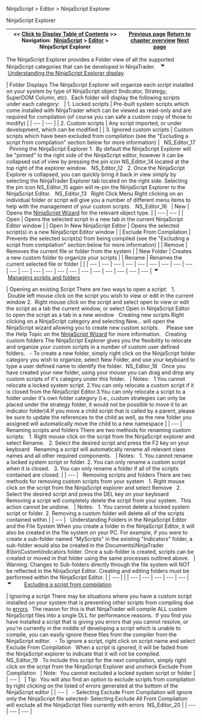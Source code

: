 ﻿
NinjaScript \> Editor \> NinjaScript Explorer

NinjaScript Explorer

| \<\< [Click to Display Table of Contents](ns_explorer.md) \>\> **Navigation:**     [NinjaScript](ninjascript-1.md) \> [Editor](editor-1.md) \> NinjaScript Explorer | [Previous page](ns_editor_components-1.md) [Return to chapter overview](editor-1.md) [Next page](ns_wizard-1.md) |
| --- | --- |
The NinjaScript Explorer provides a Folder view of all the supported NinjaScript categories that can be developed in NinjaTrader.  
![tog_minus](tog_minus-1.gif)        [Understanding the NinjaScript Explorer display](javascript:HMToggle('toggle','UnderstandingTheNinjascriptExplorerDisplay','UnderstandingTheNinjascriptExplorerDisplay_ICON'))

| Folder Displays The NinjaScript Explorer will organize each script installed on your system by type of NinjaScript object (Indicator, Strategy, SuperDOM Column, etc).  Each folder will display the following scripts under each category:     | 1\. Locked scripts | Pre\-built system scripts which come installed with NinjaTrader which can be viewed as read\-only and are required for compilation (of course you can safe a custom copy of those to modify) | | --- | --- | | 2\. Custom scripts | Any script imported, or under development, which can be modified | | 3\. Ignored custom scripts | Custom scripts which have been excluded from compilation (see the "Excluding a script from compilation" section below for more information) |      NS_Editor_17   Pinning the NinjaScript Explorer 1\.  By default the NinjaScript Explorer will be "pinned" to the right side of the NinjaScript editor, however it can be collapsed out of view by pressing the pin icon NS_Editor_14 located at the top right of the explorer window.     NS_Editor_12   2\. Once the NinjaScript Explorer is collapsed, you can quickly bring it back in view simply by selecting the NinjaTrader Explorer tab located on the right side. Selecting the pin icon NS_Editor_15 again will re\-pin the NinjaScript Explorer to the NinjaScript Editor.   NS_Editor_13   Right Click Menu Right clicking on an individual folder or script will give you a number of different menu items to help with the management of your custom scripts.   NS_Editor_16     | New | Opens the [NinjaScript Wizard](ns_wizard-1.md) for the relevant object type. | | --- | --- | | Open | Opens the selected script in a new tab in the current NinjaScript Editor window | | Open In New NinjaScript Editor | Opens the selected script(s) in a new NinjaScript Editor window | | Exclude From Compilation | Prevents the selected script(s) from being compiled (see the "Excluding a script from compilation" section below for more information) | | Remove | Removes the current file or folder from the system | | New Folder | Creates a new custom folder to organize your scripts | | Rename | Renames the current selected file or folder | |
| --- | --- | --- | --- | --- | --- | --- | --- | --- | --- | --- | --- | --- | --- | --- | --- | --- | --- | --- | --- | --- |
![tog_minus](tog_minus-1.gif)        [Managing scripts and folders](javascript:HMToggle('toggle','ManagingScriptsAndFolders','ManagingScriptsAndFolders_ICON'))

| Opening an existing Script There are two ways to open a script:   1\.  Double left mouse click on the script you wish to view or edit in the current window 2\.  Right mouse click on the script and select open to view or edit the script as a tab the current window, or select Open in NinjaScript Editor to open the script as a tab in a new window   Creating new scripts Right clicking on a NinjaScript category and selecting New... will open the NinjaScript wizard allowing you to create new custom scripts.     Please see the Help Topic on the [NinjaScript Wizard](ns_wizard-1.md) for more information.   Creating custom folders The NinjaScript Explorer gives you the flexibility to relocate and organize your custom scripts in a number of custom user defined folders.   - To create a new folder, simply right click on the NinjaScript folder category you wish to organize, select New Folder, and use your keyboard to type a user defined name to identify the folder.  NS_Editor_18   Once you have created your new folder, using your mouse you can drag and drop any custom scripts of it's category under this folder.     | Notes:   1\.You cannot relocate a locked system script. 2\.You can only relocate a custom script if it is closed from the NinjaScript Editor.3\.You can only relocate a script to a folder under it's own folder category (i.e., custom strategies can only be placed under the strategy folder, it would not be possible to move it to an indicator folder)4\.If you move a child script that is called by a parent, please be sure to update the references to the child as well, as the new folder you assigned will automatically move the child to a new namespace | | --- |      Renaming scripts and folders There are two methods for renaming custom scripts:   1\. Right mouse click on the script from the NinjaScript explorer and select Rename.   2\. Select the desired script and press the F2 key on your keyboard   Renaming a script will automatically rename all relevant class names and all other required components.     | Notes:   1\. You cannot rename a locked system script or folder. 2\. You can only rename a custom script when it is closed.   3\. You can only rename a folder if all of the scripts contained are closed. | | --- |      Removing scripts and folders There are two methods for removing custom scripts from your system   1\. Right mouse click on the script from the NinjaScript explorer and select Remove   2\. Select the desired script and press the DEL key on your keyboard   Removing a script will completely delete the script from your system.  This action cannot be undone.     | Notes:   1\. You cannot delete a locked system script or folder. 2\. Removing a custom folder will delete all of the scripts contained within | | --- |      Understanding Folders in the NinjaScript Editor and the File System When you create a folder in the NinjaScript Editor, it will also be created in the file system on your PC. For example, if you were to create a sub\-folder named "MyScripts" in the existing "Indicators" folder, a sub\-folder would also be created in the Documents\\NinjaTrader 8\\bin\\Custom\\Indicators folder. Once a sub\-folder is created, scripts can be created or moved in that folder using the same processes outlined above.     | Warning: Changes to Sub\-folders directly through the file system will NOT be reflected in the NinjaScript Editor. Creating and editing folders must be performed within the NinjaScript Editor. | | --- | |
| --- | --- | --- | --- | --- |
![tog_minus](tog_minus-1.gif)        [Excluding a script from compilation](javascript:HMToggle('toggle','ExcludingAScriptFromCompilation','ExcludingAScriptFromCompilation_ICON'))

| Ignoring a script There may be situations where you have a custom script installed on your system that is preventing other scripts from compiling due to [errors](compile_errors-1.md).  The reason for this is that NinjaTrader will compile ALL custom NinjaScript files into a single DLL for performance reasons.  If you find you have installed a script that is giving you errors that you cannot resolve, or you're currently in the middle of developing a script which is unable to compile, you can easily ignore these files from the compiler from the NinjaScript editor.   - To ignore a script, right click on script name and select Exclude From Compilation   When a script is ignored, it will be faded from the NinjaScript explorer to indicate that it will not be compiled.   NS_Editor_19   To include this script for the next compilation, simply right click on the script from the NinjaScript Explorer and uncheck Exclude From Compilation      | Note:  You cannot excluded a locked system script or folder | | --- |        | Tip:  You will also find an option to exclude scripts from compilation by right clicking on the listed of errors generated at the bottom of the NinjaScript editor | | --- |      - Selecting Exclude From Compilation will ignore only the NinjaScript file selected- Selecting Exclude All From Compilation will exclude all the NinjaScript files currently with errors  NS_Editor_20 |
| --- | --- | --- |

